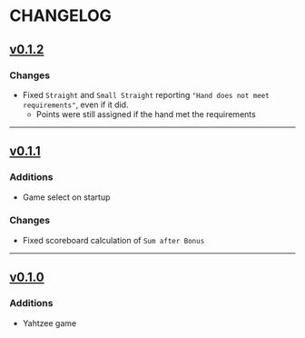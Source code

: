 # CHANGELOG

## [v0.1.2]
### Changes
- Fixed `Straight` and `Small Straight` reporting `"Hand does not meet requirements"`, even if it did.
	- Points were still assigned if the hand met the requirements

---

## [v0.1.1]
### Additions
- Game select on startup

### Changes
- Fixed scoreboard calculation of `Sum after Bonus`

---

## [v0.1.0]
### Additions
- Yahtzee game

[v0.1.0]: https://github.com/niyrme/boardgaem/releases/tag/v0.1.0
[v0.1.1]: https://github.com/niyrme/boardgaem/compare/v0.1.0..v0.1.1
[v0.1.2]: https://github.com/niyrme/boardgaem/compare/v0.1.1..v0.1.2
